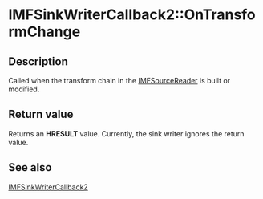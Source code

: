 # IMFSinkWriterCallback2::OnTransformChange

## Description

Called when the transform chain in the [IMFSourceReader](https://learn.microsoft.com/windows/desktop/api/mfreadwrite/nn-mfreadwrite-imfsourcereader) is built or modified.

## Return value

Returns an **HRESULT** value. Currently, the sink writer ignores the return value.

## See also

[IMFSinkWriterCallback2](https://learn.microsoft.com/windows/desktop/api/mfreadwrite/nn-mfreadwrite-imfsinkwritercallback2)